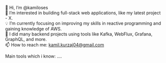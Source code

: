👋 Hi, I’m @kamiloses  
👀 I’m interested in building full-stack web applications, like my latest project - X.  
💡 I’m currently focusing on improving my skills in reactive programming and gaining knowledge of AWS.  
💞️ I did many backend projects using tools like Kafka, WebFlux, Grafana, GraphQL, and more.     
📫 How to reach me: kamil.kurzaj04@gmail.com

Main tools which i know:
....
